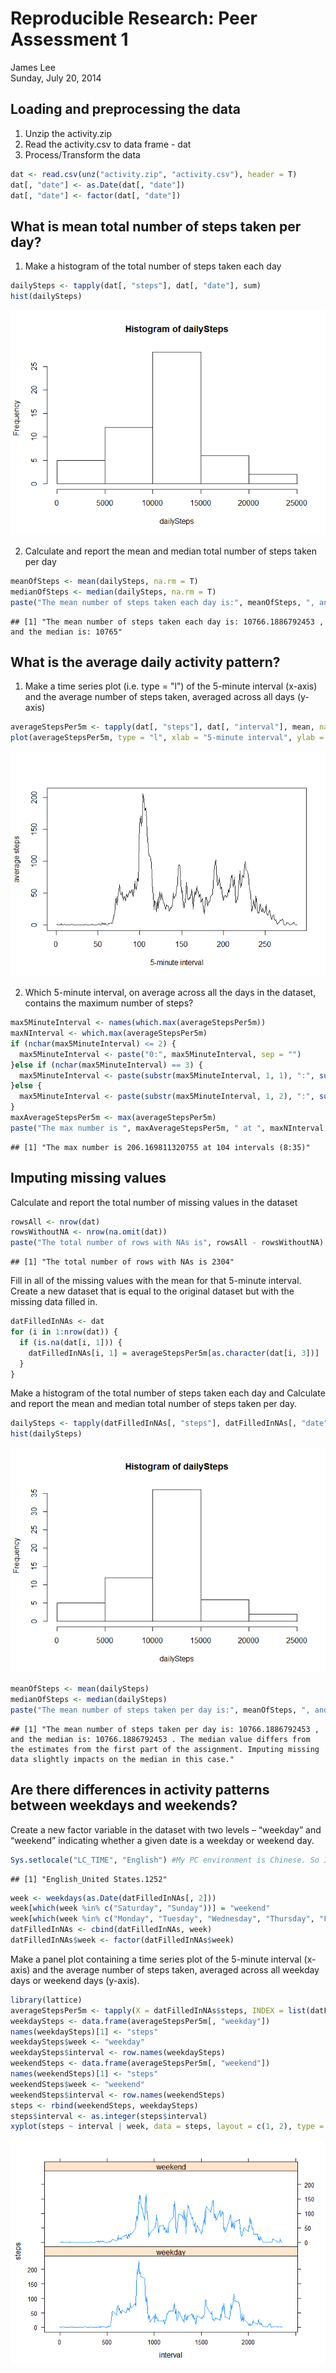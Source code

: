 # Reproducible Research: Peer Assessment 1
James Lee  
Sunday, July 20, 2014  


## Loading and preprocessing the data
1. Unzip the activity.zip
2. Read the activity.csv to data frame - dat
3. Process/Transform the data



```r
dat <- read.csv(unz("activity.zip", "activity.csv"), header = T)
dat[, "date"] <- as.Date(dat[, "date"])
dat[, "date"] <- factor(dat[, "date"])
```


## What is mean total number of steps taken per day?
1. Make a histogram of the total number of steps taken each day  

```r
dailySteps <- tapply(dat[, "steps"], dat[, "date"], sum)
hist(dailySteps)  
```

![plot of chunk Making_histogram](./PA1_template_files/figure-html/Making_histogram.png) 
  
2. Calculate and report the mean and median total number of steps taken per day  

```r
meanOfSteps <- mean(dailySteps, na.rm = T)
medianOfSteps <- median(dailySteps, na.rm = T)
paste("The mean number of steps taken each day is:", meanOfSteps, ", and the median is:", medianOfSteps)
```

```
## [1] "The mean number of steps taken each day is: 10766.1886792453 , and the median is: 10765"
```


## What is the average daily activity pattern?
1. Make a time series plot (i.e. type = "l") of the 5-minute interval (x-axis) and the average number of steps taken, averaged across all days (y-axis)  

```r
averageStepsPer5m <- tapply(dat[, "steps"], dat[, "interval"], mean, na.rm = T)
plot(averageStepsPer5m, type = "l", xlab = "5-minute interval", ylab = "average steps")
```

![plot of chunk Making_timeseries_plot](./PA1_template_files/figure-html/Making_timeseries_plot.png) 

2. Which 5-minute interval, on average across all the days in the dataset, contains the maximum number of steps?

```r
max5MinuteInterval <- names(which.max(averageStepsPer5m))
maxNInterval <- which.max(averageStepsPer5m)
if (nchar(max5MinuteInterval) <= 2) {
  max5MinuteInterval <- paste("0:", max5MinuteInterval, sep = "")
}else if (nchar(max5MinuteInterval) == 3) {
  max5MinuteInterval <- paste(substr(max5MinuteInterval, 1, 1), ":", substr(max5MinuteInterval, 2, 3), sep = "")
}else {
  max5MinuteInterval <- paste(substr(max5MinuteInterval, 1, 2), ":", substr(max5MinuteInterval, 3, 4), sep = "")
}
maxAverageStepsPer5m <- max(averageStepsPer5m)
paste("The max number is ", maxAverageStepsPer5m, " at ", maxNInterval, " intervals (", max5MinuteInterval, ")", sep = "")
```

```
## [1] "The max number is 206.169811320755 at 104 intervals (8:35)"
```


## Imputing missing values
Calculate and report the total number of missing values in the dataset

```r
rowsAll <- nrow(dat)
rowsWithoutNA <- nrow(na.omit(dat))
paste("The total number of rows with NAs is", rowsAll - rowsWithoutNA)
```

```
## [1] "The total number of rows with NAs is 2304"
```
Fill in all of the missing values with the mean for that 5-minute interval.    
Create a new dataset that is equal to the original dataset but with the missing data filled in.

```r
datFilledInNAs <- dat
for (i in 1:nrow(dat)) {
  if (is.na(dat[i, 1])) {
    datFilledInNAs[i, 1] = averageStepsPer5m[as.character(dat[i, 3])]
  }
}
```
  
Make a histogram of the total number of steps taken each day and Calculate and report the mean and median total number of steps taken per day.   

```r
dailySteps <- tapply(datFilledInNAs[, "steps"], datFilledInNAs[, "date"], sum)
hist(dailySteps)
```

![plot of chunk Report_steps_each_day](./PA1_template_files/figure-html/Report_steps_each_day.png) 

```r
meanOfSteps <- mean(dailySteps)
medianOfSteps <- median(dailySteps)
paste("The mean number of steps taken per day is:", meanOfSteps, ", and the median is:", medianOfSteps, ". The median value differs from the estimates from the first part of the assignment. Imputing missing data slightly impacts on the median in this case.")
```

```
## [1] "The mean number of steps taken per day is: 10766.1886792453 , and the median is: 10766.1886792453 . The median value differs from the estimates from the first part of the assignment. Imputing missing data slightly impacts on the median in this case."
```

## Are there differences in activity patterns between weekdays and weekends?
Create a new factor variable in the dataset with two levels – “weekday” and “weekend” indicating whether a given date is a weekday or weekend
day.  

```r
Sys.setlocale("LC_TIME", "English") #My PC environment is Chinese. So I have to set it to English for completing this task.
```

```
## [1] "English_United States.1252"
```

```r
week <- weekdays(as.Date(datFilledInNAs[, 2]))
week[which(week %in% c("Saturday", "Sunday"))] = "weekend"
week[which(week %in% c("Monday", "Tuesday", "Wednesday", "Thursday", "Friday"))] = "weekday"
datFilledInNAs <- cbind(datFilledInNAs, week)
datFilledInNAs$week <- factor(datFilledInNAs$week)
```

Make a panel plot containing a time series plot of the 5-minute interval (x-axis) and the average number of steps taken, averaged across all weekday days or weekend days (y-axis).  

```r
library(lattice)
averageStepsPer5m <- tapply(X = datFilledInNAs$steps, INDEX = list(datFilledInNAs$interval, datFilledInNAs$week), mean)
weekdaySteps <- data.frame(averageStepsPer5m[, "weekday"])
names(weekdaySteps)[1] <- "steps"
weekdaySteps$week <- "weekday"
weekdaySteps$interval <- row.names(weekdaySteps)
weekendSteps <- data.frame(averageStepsPer5m[, "weekend"])
names(weekendSteps)[1] <- "steps"
weekendSteps$week <- "weekend"
weekendSteps$interval <- row.names(weekendSteps)
steps <- rbind(weekendSteps, weekdaySteps)
steps$interval <- as.integer(steps$interval)
xyplot(steps ~ interval | week, data = steps, layout = c(1, 2), type = "l")
```

![plot of chunk Make_plot_of_steps_in_weekday](./PA1_template_files/figure-html/Make_plot_of_steps_in_weekday.png) 
